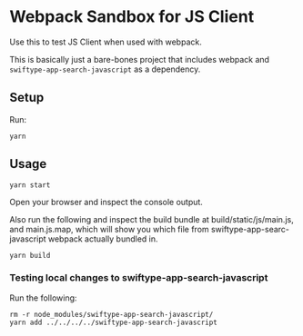 # Webpack Sandbox for JS Client

Use this to test JS Client when used with webpack.

This is basically just a bare-bones project that includes webpack and
`swiftype-app-search-javascript` as a dependency.

## Setup

Run:

```
yarn
```

## Usage

```
yarn start
```

Open your browser and inspect the console output.

Also run the following and inspect the build bundle at build/static/js/main.js,
and main.js.map, which will show you which file from swiftype-app-searc-javascript
webpack actually bundled in.

```
yarn build
```

### Testing local changes to swiftype-app-search-javascript

Run the following:

```
rm -r node_modules/swiftype-app-search-javascript/
yarn add ../../../../swiftype-app-search-javascript
```
